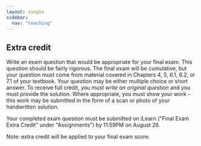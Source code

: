 ```yaml
---
layout: single
sidebar:
  nav: "teaching"
---
```


## Extra credit

Write an exam question that would be appropriate for your final exam. This question should be fairly rigorous. The final exam will be cumulative, but your question must come from material covered in Chapters 4, 5, 6.1, 6.2, or 7.1 of your textbook. Your question may be either multiple choice or short answer. To receive full credit, *you must write an original question* and you must provide the solution. Where appropriate, you must show your work - this work may be submitted in the form of a scan or photo of your handwritten solution. 

Your completed exam question must be submitted on iLearn ("Final Exam Extra Credit" under "Assignments") by 11:59PM on August 26. 

Note: extra credit will be applied to your final exam score. 
